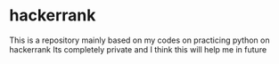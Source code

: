 # hackerrank
This is a repository mainly based on my codes on practicing python on hackerrank 
Its completely private and I think this will help me in future
